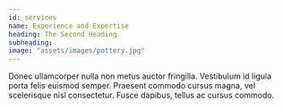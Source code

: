 ```yaml
---
id: services
name: Experience and Expertise
heading: The Second Heading
subheading: 
image: "assets/images/pottery.jpg"
---
```


Donec ullamcorper nulla non metus auctor fringilla. Vestibulum id ligula porta felis euismod semper. Praesent commodo cursus magna, vel scelerisque nisl consectetur. Fusce dapibus, tellus ac cursus commodo.